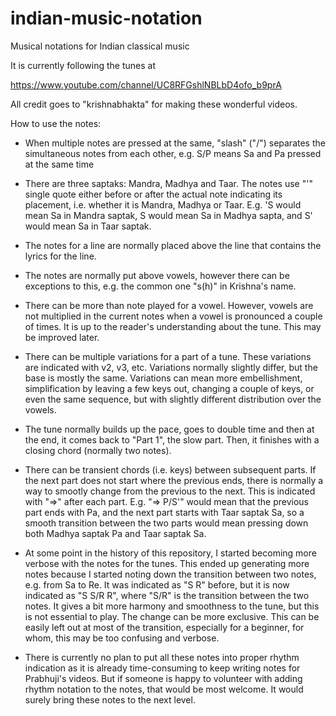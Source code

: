 # indian-music-notation
Musical notations for Indian classical music

It is currently following the tunes at

https://www.youtube.com/channel/UC8RFGshlNBLbD4ofo_b9prA

All credit goes to "krishnabhakta" for making these wonderful videos.

How to use the notes:

* When multiple notes are pressed at the same, "slash" ("/") separates the
simultaneous notes from each other, e.g. S/P means Sa and Pa pressed at the same
time

* There are three saptaks: Mandra, Madhya and Taar. The notes use "'" single
quote either before or after the actual note indicating its placement, i.e.
whether it is Mandra, Madhya or Taar. E.g. 'S would mean Sa in Mandra saptak, S
would mean Sa in Madhya sapta, and S' would mean Sa in Taar saptak.

* The notes for a line are normally placed above the line that contains the
lyrics for the line.

* The notes are normally put above vowels, however there can be exceptions to
this, e.g. the common one "s(h)" in Krishna's name.

* There can be more than note played for a vowel. However, vowels are not
multiplied in the current notes when a vowel is pronounced a couple of times. It
is up to the reader's understanding about the tune. This may be improved later.

* There can be multiple variations for a part of a tune. These variations are
indicated with v2, v3, etc. Variations normally slightly differ, but the base is
mostly the same. Variations can mean more embellishment, simplification by
leaving a few keys out, changing a couple of keys, or even the same sequence,
but with slightly different distribution over the vowels.

* The tune normally builds up the pace, goes to double time and then at the end,
it comes back to "Part 1", the slow part. Then, it finishes with a closing chord
(normally two notes).

* There can be transient chords (i.e. keys) between subsequent parts. If the
next part does not start where the previous ends, there is normally a way to
smootly change from the previous to the next. This is indicated with "=>" after
each part. E.g. "=> P/S'" would mean that the previous part ends with Pa, and
the next part starts with Taar saptak Sa, so a smooth transition between the two
parts would mean pressing down both Madhya saptak Pa and Taar saptak Sa.

* At some point in the history of this repository, I started becoming more
verbose with the notes for the tunes. This ended up generating more notes
because I started noting down the transition between two notes, e.g. from Sa to
Re. It was indicated as "S R" before, but it is now indicated as "S S/R R",
where "S/R" is the transition between the two notes. It gives a bit more harmony
and smoothness to the tune, but this is not essential to play. The change can be
more exclusive. This can be easily left out at most of the transition,
especially for a beginner, for whom, this may be too confusing and verbose.

* There is currently no plan to put all these notes into proper rhythm
indication as it is already time-consuming to keep writing notes for Prabhuji's
videos. But if someone is happy to volunteer with adding rhythm notation to the
notes, that would be most welcome. It would surely bring these notes to the next
level.
